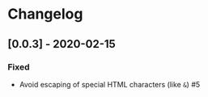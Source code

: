 # Changelog

## [0.0.3] - 2020-02-15

### Fixed

- Avoid escaping of special HTML characters (like `&`) #5
